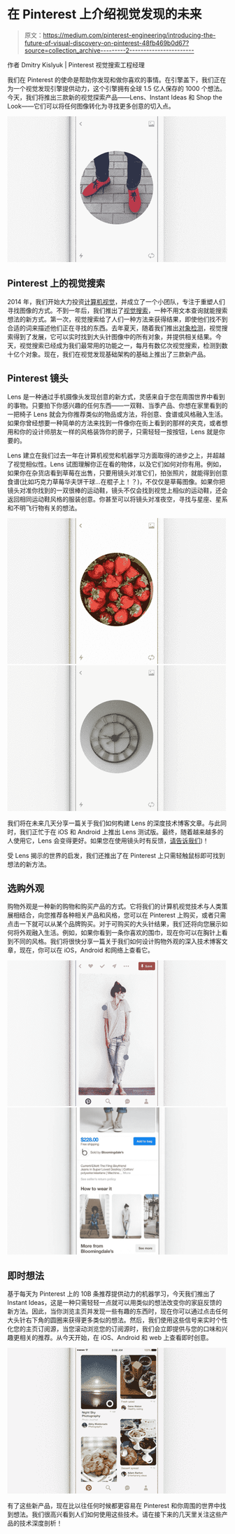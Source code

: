 # 在 Pinterest 上介绍视觉发现的未来

> 原文：<https://medium.com/pinterest-engineering/introducing-the-future-of-visual-discovery-on-pinterest-48fb469b0d67?source=collection_archive---------2----------------------->

作者 Dmitry Kislyuk | Pinterest 视觉搜索工程经理

我们在 Pinterest 的使命是帮助你发现和做你喜欢的事情。在引擎盖下，我们正在为一个视觉发现引擎提供动力，这个引擎拥有全球 1.5 亿人保存的 1000 个想法。今天，我们将推出三款新的视觉探索产品——Lens、Instant Ideas 和 Shop the Look——它们可以将任何图像转化为寻找更多创意的切入点。

![](img/373e3a470b593a297acfe19b741bddcd.png)

## Pinterest 上的视觉搜索

2014 年，我们开始大力投资[计算机视觉](https://engineering.pinterest.com/blog/building-scalable-machine-vision-pipeline)，并成立了一个小团队，专注于重塑人们寻找图像的方式。不到一年后，我们推出了[视觉搜索](https://blog.pinterest.com/en/our-crazy-fun-new-visual-search-tool)，一种不用文本查询就能搜索想法的新方式。第一次，视觉搜索给了人们一种方法来获得结果，即使他们找不到合适的词来描述他们正在寻找的东西。去年夏天，随着我们推出[对象检测](https://engineering.pinterest.com/blog/introducing-automatic-object-detection-visual-search)，视觉搜索得到了发展，它可以实时找到大头针图像中的所有对象，并提供相关结果。今天，视觉搜索已经成为我们最常用的功能之一，每月有数亿次视觉搜索，检测到数十亿个对象。现在，我们在视觉发现基础架构的基础上推出了三款新产品。

## Pinterest 镜头

Lens 是一种通过手机摄像头发现创意的新方式，灵感来自于您在周围世界中看到的事物。只要拍下你感兴趣的任何东西——一双鞋、当季产品、你想在家里看到的一把椅子 Lens 就会为你推荐类似的物品或方法，将创意、食谱或风格融入生活。如果你曾经想要一种简单的方法来找到一件像你在街上看到的那样的夹克，或者想用和你的设计师朋友一样的风格装饰你的房子，只需轻轻一按按钮，Lens 就是你要的。

Lens 建立在我们过去一年在计算机视觉和机器学习方面取得的进步之上，并超越了视觉相似性。Lens 试图理解你正在看的物体，以及它们如何对你有用。例如，如果你在杂货店看到草莓在出售，只要用镜头对准它们，拍张照片，就能得到创意食谱(比如巧克力草莓华夫饼干球…在棍子上！？)，不仅仅是草莓图像。如果你把镜头对准你找到的一双很棒的运动鞋，镜头不仅会找到视觉上相似的运动鞋，还会返回相同运动鞋风格的服装创意。你甚至可以将镜头对准夜空，寻找与星座、星系和不明飞行物有关的想法。

![](img/5ac7d804b79fd3b7b563ab149bcd51df.png)![](img/ddac3654170cc036fc81b2f6eaaeb349.png)

我们将在未来几天分享一篇关于我们如何构建 Lens 的深度技术博客文章。与此同时，我们正忙于在 iOS 和 Android 上推出 Lens 测试版。最终，随着越来越多的人使用它，Lens 会变得更好。如果您在使用镜头时有反馈，[请告诉我们](https://help.pinterest.com/en/camera-search-feedback))！

受 Lens 揭示的世界的启发，我们还推出了在 Pinterest 上只需轻触鼠标即可找到想法的新方法。

## 选购外观

购物外观是一种新的购物和购买产品的方式。它将我们的计算机视觉技术与人类策展相结合，向您推荐各种相关产品和风格，您可以在 Pinterest 上购买，或者只需点击一下就可以从某个品牌购买。对于可购买的大头针结果，我们还将向您展示如何将外观融入生活。例如，如果你看到一条你喜欢的围巾，现在你可以在胸针上看到不同的风格。我们将很快分享一篇关于我们如何设计购物外观的深入技术博客文章，现在，你可以在 iOS，Android 和网络上查看它。

![](img/e131314d3f81cea75f5d368a36ce93f8.png)![](img/b7ae1c329b1fbe56935c825a5ba33049.png)

## 即时想法

基于每天为 Pinterest 上的 10B 条推荐提供动力的机器学习，今天我们推出了 Instant Ideas，这是一种只需轻轻一点就可以用类似的想法改变你的家庭反馈的新方法。因此，当你浏览主页并发现一些有趣的东西时，现在你可以通过点击任何大头针右下角的圆圈来获得更多类似的想法。然后，我们使用这些信号来实时个性化您的主页订阅源，当您滚动浏览您的订阅源时，我们会立即提供与您的口味和兴趣更相关的推荐。从今天开始，在 iOS、Android 和 web 上查看即时创意。

![](img/e97e88046bdb761db4de00fe3e87ad41.png)

有了这些新产品，现在比以往任何时候都更容易在 Pinterest 和你周围的世界中找到想法。我们很高兴看到人们如何使用这些技术。请在接下来的几天里关注这些产品的技术深度剖析！